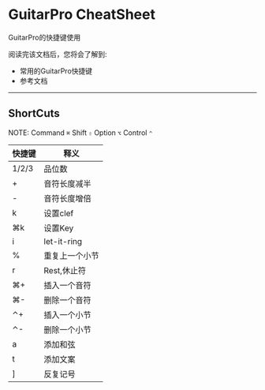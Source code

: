 GuitarPro CheatSheet
==============

GuitarPro的快捷键使用

阅读完该文档后，您将会了解到:

* 常用的GuitarPro快捷键
* 参考文档

--------------------------------------------------------------------------------

ShortCuts
------------
NOTE: Command `⌘` Shift `⇧` Option `⌥` Control `⌃`

| 快捷键   | 释义           |
| -------- | -----          |
| 1/2/3    | 品位数         |
| +        | 音符长度减半   |
| -        | 音符长度增倍   |
| k        | 设置clef       |
| ⌘k       | 设置Key        |
| i        | let-it-ring    |
| %        | 重复上一个小节 |
| r        | Rest,休止符    |
| ⌘+       | 插入一个音符   |
| ⌘-       | 删除一个音符   |
| ⌃+       | 插入一个小节   |
| ⌃-       | 删除一个小节   |
| a        | 添加和弦       |
| t        | 添加文案       |
| ]        | 反复记号       |
